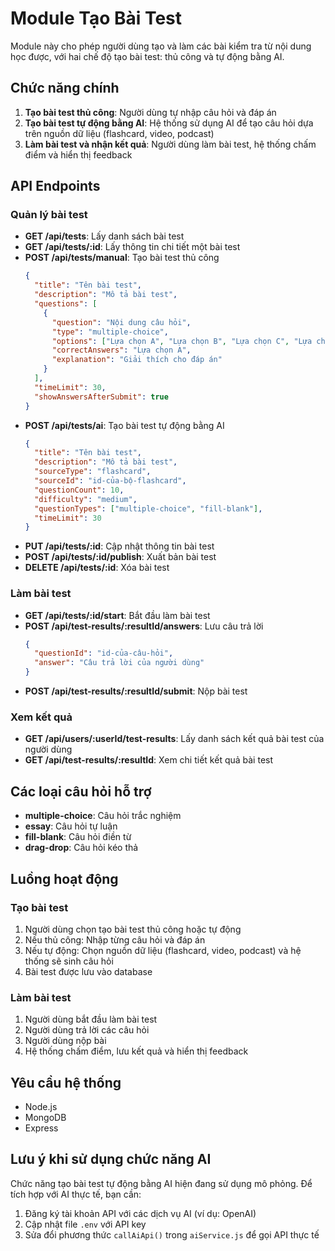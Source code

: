 # Module Tạo Bài Test

Module này cho phép người dùng tạo và làm các bài kiểm tra từ nội dung học được, với hai chế độ tạo bài test: thủ công và tự động bằng AI.

## Chức năng chính

1. **Tạo bài test thủ công**: Người dùng tự nhập câu hỏi và đáp án
2. **Tạo bài test tự động bằng AI**: Hệ thống sử dụng AI để tạo câu hỏi dựa trên nguồn dữ liệu (flashcard, video, podcast)
3. **Làm bài test và nhận kết quả**: Người dùng làm bài test, hệ thống chấm điểm và hiển thị feedback

## API Endpoints

### Quản lý bài test

- **GET /api/tests**: Lấy danh sách bài test
- **GET /api/tests/:id**: Lấy thông tin chi tiết một bài test
- **POST /api/tests/manual**: Tạo bài test thủ công
  ```json
  {
    "title": "Tên bài test",
    "description": "Mô tả bài test",
    "questions": [
      {
        "question": "Nội dung câu hỏi",
        "type": "multiple-choice",
        "options": ["Lựa chọn A", "Lựa chọn B", "Lựa chọn C", "Lựa chọn D"],
        "correctAnswers": "Lựa chọn A",
        "explanation": "Giải thích cho đáp án"
      }
    ],
    "timeLimit": 30,
    "showAnswersAfterSubmit": true
  }
  ```
- **POST /api/tests/ai**: Tạo bài test tự động bằng AI
  ```json
  {
    "title": "Tên bài test",
    "description": "Mô tả bài test",
    "sourceType": "flashcard",
    "sourceId": "id-của-bộ-flashcard",
    "questionCount": 10,
    "difficulty": "medium",
    "questionTypes": ["multiple-choice", "fill-blank"],
    "timeLimit": 30
  }
  ```
- **PUT /api/tests/:id**: Cập nhật thông tin bài test
- **POST /api/tests/:id/publish**: Xuất bản bài test
- **DELETE /api/tests/:id**: Xóa bài test

### Làm bài test

- **GET /api/tests/:id/start**: Bắt đầu làm bài test
- **POST /api/test-results/:resultId/answers**: Lưu câu trả lời
  ```json
  {
    "questionId": "id-của-câu-hỏi",
    "answer": "Câu trả lời của người dùng"
  }
  ```
- **POST /api/test-results/:resultId/submit**: Nộp bài test

### Xem kết quả

- **GET /api/users/:userId/test-results**: Lấy danh sách kết quả bài test của người dùng
- **GET /api/test-results/:resultId**: Xem chi tiết kết quả bài test

## Các loại câu hỏi hỗ trợ

- **multiple-choice**: Câu hỏi trắc nghiệm
- **essay**: Câu hỏi tự luận
- **fill-blank**: Câu hỏi điền từ
- **drag-drop**: Câu hỏi kéo thả

## Luồng hoạt động

### Tạo bài test
1. Người dùng chọn tạo bài test thủ công hoặc tự động
2. Nếu thủ công: Nhập từng câu hỏi và đáp án
3. Nếu tự động: Chọn nguồn dữ liệu (flashcard, video, podcast) và hệ thống sẽ sinh câu hỏi
4. Bài test được lưu vào database

### Làm bài test
1. Người dùng bắt đầu làm bài test
2. Người dùng trả lời các câu hỏi
3. Người dùng nộp bài
4. Hệ thống chấm điểm, lưu kết quả và hiển thị feedback

## Yêu cầu hệ thống
- Node.js
- MongoDB
- Express

## Lưu ý khi sử dụng chức năng AI
Chức năng tạo bài test tự động bằng AI hiện đang sử dụng mô phỏng. Để tích hợp với AI thực tế, bạn cần:

1. Đăng ký tài khoản API với các dịch vụ AI (ví dụ: OpenAI)
2. Cập nhật file `.env` với API key
3. Sửa đổi phương thức `callAiApi()` trong `aiService.js` để gọi API thực tế 